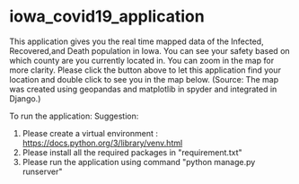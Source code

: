 # iowa_covid19_application

This application gives you the real time mapped data of the Infected, Recovered,and Death population in Iowa. You can see your safety based on which county are you currently located in. You can zoom in the map for more clarity. Please click the button above to
let this application find your location and double click to see you in the map below.
(Source: The map was created using geopandas and matplotlib in spyder and integrated in Django.)

To run the application:
Suggestion:
1. Please create a virtual environment : https://docs.python.org/3/library/venv.html
2. Please install all the required packages in "requirement.txt"
3. Please run the application using command "python manage.py runserver"
